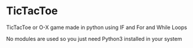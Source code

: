 # TicTacToe

TicTacToe or O-X game made in python using IF and For and While Loops

No modules are used so you just need Python3 installed in your system 


